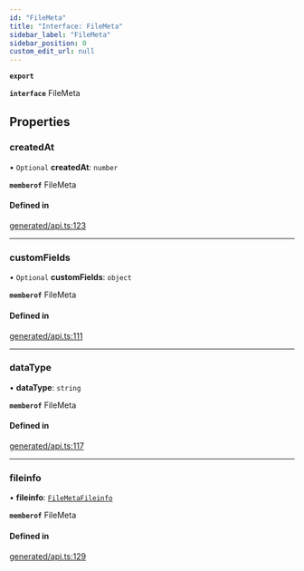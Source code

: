 ```yaml
---
id: "FileMeta"
title: "Interface: FileMeta"
sidebar_label: "FileMeta"
sidebar_position: 0
custom_edit_url: null
---
```


**`export`**

**`interface`** FileMeta

## Properties

### createdAt

• `Optional` **createdAt**: `number`

**`memberof`** FileMeta

#### Defined in

[generated/api.ts:123](https://github.com/refinery-labs/lunasec-monorepo/blob/cbb354b/js/sdks/packages/tokenizer-sdk/src/generated/api.ts#L123)

___

### customFields

• `Optional` **customFields**: `object`

**`memberof`** FileMeta

#### Defined in

[generated/api.ts:111](https://github.com/refinery-labs/lunasec-monorepo/blob/cbb354b/js/sdks/packages/tokenizer-sdk/src/generated/api.ts#L111)

___

### dataType

• **dataType**: `string`

**`memberof`** FileMeta

#### Defined in

[generated/api.ts:117](https://github.com/refinery-labs/lunasec-monorepo/blob/cbb354b/js/sdks/packages/tokenizer-sdk/src/generated/api.ts#L117)

___

### fileinfo

• **fileinfo**: [`FileMetaFileinfo`](FileMetaFileinfo.md)

**`memberof`** FileMeta

#### Defined in

[generated/api.ts:129](https://github.com/refinery-labs/lunasec-monorepo/blob/cbb354b/js/sdks/packages/tokenizer-sdk/src/generated/api.ts#L129)
